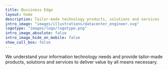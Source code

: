 ```yaml
---
title: Bussiness Edge
layout: home
description: Tailor-made technology products, solutions and services
intro_image: "images/illustrations/datacenter_engineer.svg"
logotype: "images/logo/logotype.png"
intro_image_absolute: false
intro_image_hide_on_mobile: false
show_call_box: false
---
```


We understand your information technology needs and provide tailor-made products, solutions and services to deliver value by all
means necessary.